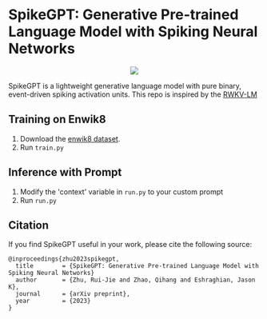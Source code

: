 # SpikeGPT: Generative Pre-trained Language Model with Spiking Neural Networks

<p align="center" float="center">
  <img src="https://github.com/ridgerchu/SpikeGPT/blob/master/static/spikegpt.png"/>
</p>

SpikeGPT is a lightweight generative language model with pure binary, event-driven spiking activation units.
This repo is inspired by the [RWKV-LM](https://github.com/BlinkDL/RWKV-LM)

## Training on Enwik8

1. Download the [enwik8 dataset](https://data.deepai.org/enwik8.zip).
2. Run `train.py`

## Inference with Prompt

1. Modify the  'context' variable in `run.py` to your custom prompt
2. Run `run.py`



## Citation


If you find SpikeGPT useful in your work, please cite the following source:

```
@inproceedings{zhu2023spikegpt,
  title        = {SpikeGPT: Generative Pre-trained Language Model with Spiking Neural Networks}
  author       = {Zhu, Rui-Jie and Zhao, Qihang and Eshraghian, Jason K},
  journal      = {arXiv preprint},
  year         = {2023}
}
```
